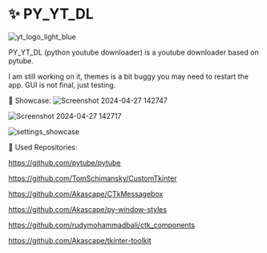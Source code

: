 # ✨ PY_YT_DL
![yt_logo_light_blue](https://github.com/LoSh-68/PY_YT_DL/assets/167639498/2b9f0780-94cc-49af-a49e-33ad33689861)


PY_YT_DL (python youtube downloader) is a youtube downloader based on pytube.

I am still working on it, themes is a bit buggy you may need to restart the app.
GUI is not final, just testing.

📝 Showcase:
![Screenshot 2024-04-27 142747](https://github.com/LoSh-68/PY_YT_DL/assets/167639498/184ebe55-40f5-48dd-8b7f-cad62f100d12)

![Screenshot 2024-04-27 142717](https://github.com/LoSh-68/PY_YT_DL/assets/167639498/a4e6df0d-1295-43e7-abaa-c18bd1b877db)

![settings_showcase](https://github.com/LoSh-68/PY_YT_DL/assets/167639498/92145a84-ceba-4cf5-9ffc-6444fb4166bb)



🌟 Used Repositories:

https://github.com/pytube/pytube

https://github.com/TomSchimansky/CustomTkinter

https://github.com/Akascape/CTkMessagebox

https://github.com/Akascape/py-window-styles

https://github.com/rudymohammadbali/ctk_components

https://github.com/Akascape/tkinter-toolkit
